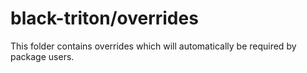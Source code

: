 # black-triton/overrides

This folder contains overrides which will automatically be required by package users.
